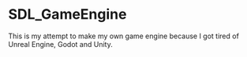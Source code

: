 # SDL_GameEngine

This is my attempt to make my own game engine because I got tired of Unreal Engine, Godot and Unity.

